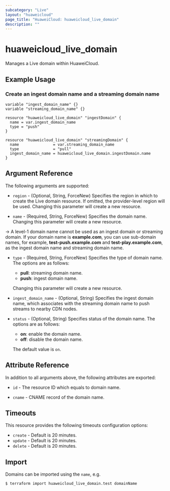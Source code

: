 ```yaml
---
subcategory: "Live"
layout: "huaweicloud"
page_title: "HuaweiCloud: huaweicloud_live_domain"
description: ""
---
```


# huaweicloud_live_domain

Manages a Live domain within HuaweiCloud.

## Example Usage

### Create an ingest domain name and a streaming domain name

```hcl
variable "ingest_domain_name" {}
variable "streaming_domain_name" {}

resource "huaweicloud_live_domain" "ingestDomain" {
  name = var.ingest_domain_name
  type = "push"
}

resource "huaweicloud_live_domain" "streamingDomain" {
  name               = var.streaming_domain_name
  type               = "pull"
  ingest_domain_name = huaweicloud_live_domain.ingestDomain.name
}
```

## Argument Reference

The following arguments are supported:

* `region` - (Optional, String, ForceNew) Specifies the region in which to create the Live domain resource. If omitted,
the provider-level region will be used. Changing this parameter will create a new resource.

* `name` - (Required, String, ForceNew) Specifies the domain name. Changing this parameter will create a new resource.

-> A level-1 domain name cannot be used as an ingest domain or streaming domain. If your domain name is **example.com**,
you can use sub-domain names, for example, **test-push.example.com** and **test-play.example.com**,
as the ingest domain name and streaming domain name.

* `type` - (Required, String, ForceNew) Specifies the type of domain name. The options are as follows:
  + **pull**: streaming domain name.
  + **push**: ingest domain name.

  Changing this parameter will create a new resource.

* `ingest_domain_name` - (Optional, String) Specifies the ingest domain name, which associates with the streaming
domain name to push streams to nearby CDN nodes.

* `status` - (Optional, String) Specifies status of the domain name. The options are as follows:
  + **on**: enable the domain name.
  + **off**: disable the domain name.

  The default value is `on`.

## Attribute Reference

In addition to all arguments above, the following attributes are exported:

* `id` - The resource ID which equals to domain name.

* `cname` - CNAME record of the domain name.

## Timeouts

This resource provides the following timeouts configuration options:

* `create` - Default is 20 minutes.
* `update` - Default is 20 minutes.
* `delete` - Default is 20 minutes.

## Import

Domains can be imported using the `name`, e.g.

```
$ terraform import huaweicloud_live_domain.test domainName
```
